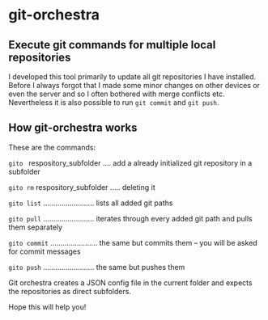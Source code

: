 # git-orchestra
## Execute git commands for multiple local repositories

I developed this tool primarily to update all git repositories I have installed. Before I always forgot that I made some minor changes on other devices or even the server and so I often bothered with merge conflicts etc.
Nevertheless it is also possible to run ```git commit``` and ```git push```.

## How git-orchestra works

These are the commands:

```gito ``` respository_subfolder .... add a already initialized git repository in a subfolder

```gito rm``` respository_subfolder ..... deleting it

```gito list``` ......................... lists all added git paths

```gito pull``` ......................... iterates through every added git path and pulls them separately

```gito commit``` ....................... the same but commits them – you will be asked for commit messages

```gito push``` ......................... the same but pushes them


Git orchestra creates a JSON config file in the current folder and expects the repositories as direct subfolders.


Hope this will help you!
